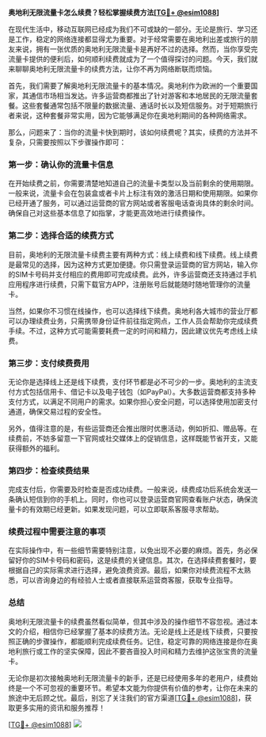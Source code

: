 **奥地利无限流量卡怎么续费？轻松掌握续费方法[[TG💪+ @esim1088](https://t.me/s/esim1088)]**

在现代生活中，移动互联网已经成为我们不可或缺的一部分。无论是旅行、学习还是工作，稳定的网络连接都显得尤为重要。对于经常需要在奥地利出差或旅行的朋友来说，拥有一张优质的奥地利无限流量卡是再好不过的选择。然而，当你享受完流量卡提供的便利后，如何顺利续费就成为了一个值得探讨的问题。今天，我们就来聊聊奥地利无限流量卡的续费方法，让你不再为网络断联而烦恼。

首先，我们需要了解奥地利无限流量卡的基本情况。奥地利作为欧洲的一个重要国家，其通信市场相当发达。许多运营商都推出了针对游客和本地居民的无限流量套餐。这些套餐通常包括不限量的数据流量、通话时长以及短信服务。对于短期旅行者来说，这种套餐非常实用，因为它能够满足你在奥地利期间的各种网络需求。

那么，问题来了：当你的流量卡快到期时，该如何续费呢？其实，续费的方法并不复杂，只需要按照以下步骤操作即可：

### **第一步：确认你的流量卡信息**
在开始续费之前，你需要清楚地知道自己的流量卡类型以及当前剩余的使用期限。一般来说，流量卡会在包装盒或者卡片上标注有效的激活日期和使用期限。如果你已经开通了服务，可以通过运营商的官方网站或者客服电话查询具体的剩余时间。确保自己对这些基本信息了如指掌，才能更高效地进行续费操作。

### **第二步：选择合适的续费方式**
目前，奥地利的无限流量卡续费主要有两种方式：线上续费和线下续费。线上续费是最常见的选择，因为这种方式更加便捷。你只需登录运营商的官方网站，输入你的SIM卡号码并支付相应的费用即可完成续费。此外，许多运营商还支持通过手机应用程序进行续费，只需下载官方APP，注册账号后就能随时随地管理你的流量卡。

当然，如果你不习惯在线操作，也可以选择线下续费。奥地利各大城市的营业厅都可以办理续费业务，只需携带身份证件前往指定网点，工作人员会帮助你完成续费手续。不过，这种方式可能需要耗费一定的时间和精力，因此建议优先考虑线上续费。

### **第三步：支付续费费用**
无论你是选择线上还是线下续费，支付环节都是必不可少的一步。奥地利的主流支付方式包括信用卡、借记卡以及电子钱包（如PayPal）。大多数运营商都支持多种支付方式，以满足不同用户的需求。如果你担心安全问题，可以选择使用加密支付通道，确保交易过程的安全性。

另外，值得注意的是，有些运营商还会推出限时优惠活动，例如折扣、赠品等。在续费前，不妨多留意一下官网或社交媒体上的促销信息，这样既能节省开支，又能获得额外的福利。

### **第四步：检查续费结果**
完成支付后，你需要及时检查是否成功续费。一般来说，续费成功后系统会发送一条确认短信到你的手机上。同时，你也可以登录运营商官网查看账户状态，确保流量卡的有效期已经更新。如果发现问题，可以立即联系客服寻求帮助。

### **续费过程中需要注意的事项**

在实际操作中，有一些细节需要特别注意，以免出现不必要的麻烦。首先，务必保留好你的SIM卡号码和密码，这是续费的关键信息。其次，在选择续费套餐时，要根据自己的实际需求进行选择，避免浪费资源。最后，如果你对续费流程不太熟悉，可以咨询身边的有经验人士或者直接联系运营商客服，获取专业指导。

### **总结**
奥地利无限流量卡的续费虽然看似简单，但其中涉及的操作细节不容忽视。通过本文的介绍，相信你已经掌握了基本的续费方法。无论是线上还是线下续费，只要按照正确的步骤操作，都能顺利完成续费任务。记住，稳定可靠的网络连接是你在奥地利旅行或工作的坚实保障，因此不要吝啬投入时间和精力去维护这张宝贵的流量卡。

无论你是初次接触奥地利无限流量卡的新手，还是已经使用多年的老用户，续费始终是一个不可忽视的重要环节。希望本文能为你提供有价值的参考，让你在未来的旅途中无后顾之忧。最后，别忘了关注我们的官方渠道[[TG💪+ @esim1088](https://t.me/s/esim1088)]，获取更多实用的资讯和服务推荐！

[[TG💪+ @esim1088](https://t.me/s/esim1088)] ![](https://i.postimg.cc/4NQfJmqS/Snipaste-2025-05-13-00-14-12.png)